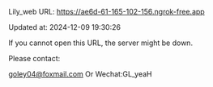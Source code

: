 Lily_web URL: https://ae6d-61-165-102-156.ngrok-free.app

Updated at: 2024-12-09 19:30:26

If you cannot open this URL, the server might be down.

Please contact: 

goley04@foxmail.com Or Wechat:GL_yeaH